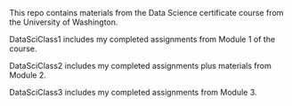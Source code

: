 This repo contains materials from the Data Science certificate course from the University of Washington.

DataSciClass1 includes my completed assignments from Module 1 of the course.

DataSciClass2 includes my completed assignments plus materials from Module 2.

DataSciClass3 includes my completed assignments from Module 3.
